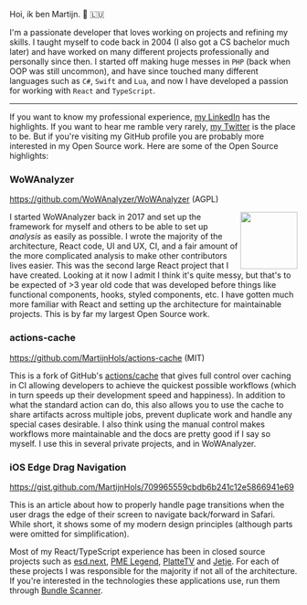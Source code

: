 Hoi, ik ben Martijn. 👋 🇱🇺

I'm a passionate developer that loves working on projects and refining my skills. I taught myself to code back in 2004 (I also got a CS bachelor much later) and have worked on many different projects professionally and personally since then. I started off making huge messes in `PHP` (back when OOP was still uncommon), and have since touched many different languages such as `C#`, `Swift` and `Lua`, and now I have developed a passion for working with `React` and `TypeScript`.

---

If you want to know my professional experience, [my LinkedIn](https://www.linkedin.com/in/martijnhols/) has the highlights. If you want to hear me ramble very rarely, [my Twitter](https://twitter.com/MartijnHols) is the place to be. But if you're visiting my GitHub profile you are probably more interested in my Open Source work. Here are some of the Open Source highlights:

### WoWAnalyzer
https://github.com/WoWAnalyzer/WoWAnalyzer (AGPL)

<img height="100" align="right" src="https://user-images.githubusercontent.com/4565223/141450335-7e4cba09-e3d8-4848-89d8-80fe8dc35d6c.png" />

I started WoWAnalyzer back in 2017 and set up the framework for myself and others to be able to set up *analysis* as easily as possible. I wrote the majority of the architecture, React code, UI and UX, CI, and a fair amount of the more complicated analysis to make other contributors lives easier. This was the second large React project that I have created. Looking at it now I admit I think it's quite messy, but that's to be expected of >3 year old code that was developed before things like functional components, hooks, styled components, etc. I have gotten much more familiar with React and setting up the architecture for maintainable projects. This is by far my largest Open Source work.

### actions-cache
https://github.com/MartijnHols/actions-cache (MIT)

This is a fork of GitHub's [actions/cache](https://github.com/actions/cache) that gives full control over caching in CI allowing developers to achieve the quickest possible workflows (which in turn speeds up their development speed and happiness). In addition to what the standard action can do, this also allows you to use the cache to share artifacts across multiple jobs, prevent duplicate work and handle any special cases desirable. I also think using the manual control makes workflows more maintainable and the docs are pretty good if I say so myself. I use this in several private projects, and in WoWAnalyzer.

### iOS Edge Drag Navigation
https://gist.github.com/MartijnHols/709965559cbdb6b241c12e5866941e69

This is an article about how to properly handle page transitions when the user drags the edge of their screen to navigate back/forward in Safari. While short, it shows some of my modern design principles (although parts were omitted for simplification).

Most of my React/TypeScript experience has been in closed source projects such as [esd.next](https://needstaffing.esdnext.com/), [PME Legend](https://www.pme-legend.com/), [PlatteTV](https://www.plattetv.nl/) and [Jetje](https://jetje.nl). For each of these projects I was responsible for the majority if not all of the architecture. If you're interested in the technologies these applications use, run them through [Bundle Scanner](https://bundlescanner.com/).

